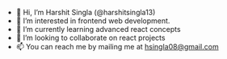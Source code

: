 - 👋 Hi, I’m Harshit Singla (@harshitsingla13)
- 👀 I’m interested in frontend web development.
- 🌱 I’m currently learning advanced react concepts
- 💞️ I’m looking to collaborate on react projects
- 📫 You can reach me by mailing me at hsingla08@gmail.com

<!---
harshitsingla13/harshitsingla13 is a ✨ special ✨ repository because its `README.md` (this file) appears on your GitHub profile.
You can click the Preview link to take a look at your changes.
--->

